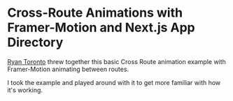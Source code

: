 # Cross-Route Animations with Framer-Motion and Next.js App Directory

[Ryan Toronto](@ryanto) threw together this basic Cross Route animation example with Framer-Motion animating between routes.

I took the example and played around with it to get more familiar with how it's working.
